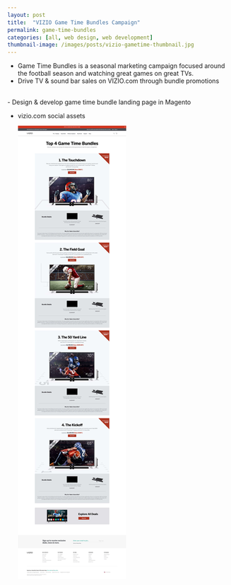 ```yaml
---
layout: post
title:  "VIZIO Game Time Bundles Campaign"
permalink: game-time-bundles
categories: [all, web design, web development]
thumbnail-image: /images/posts/vizio-gametime-thumbnail.jpg
---
```


- Game Time Bundles is a seasonal marketing campaign focused around the football season and watching great games on great TVs.
- Drive TV & sound bar sales on VIZIO.com through bundle promotions

<br>
- Design & develop game time bundle landing page in Magento

<div class="clear-float"></div>

<ul class="post-images">
	<li>
		<p>vizio.com social assets</p>
		<img src="/images/posts/vizio-gametime-1.jpg" alt="Vizio.com Game Time Bundle Landing Page">
	</li>

</ul>



